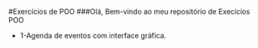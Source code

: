 #Exercícios de POO
###Olá, Bem-vindo ao meu repositório de Execícios POO


* 1-Agenda de eventos com interface gráfica.
